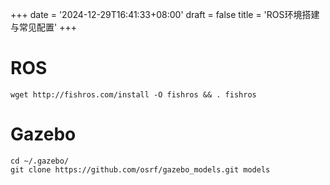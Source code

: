 +++
date = '2024-12-29T16:41:33+08:00'
draft = false
title = 'ROS环境搭建与常见配置'
+++


# ROS

```shell
wget http://fishros.com/install -O fishros && . fishros
```

# Gazebo 

```shell
cd ~/.gazebo/
git clone https://github.com/osrf/gazebo_models.git models
```